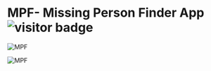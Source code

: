 # MPF- Missing Person Finder App ![visitor badge](https://visitor-badge.glitch.me/badge?page_id=mpf_app.visitor-badge&left_text=Total_Visitors_from_14/2/22)

![MPF](https://user-images.githubusercontent.com/59821647/114151480-c6f48a80-993a-11eb-9823-e705cdb4671b.jpg)

![MPF](https://user-images.githubusercontent.com/59821647/114151549-d96ec400-993a-11eb-87e1-25e7f84ced28.jpg)
